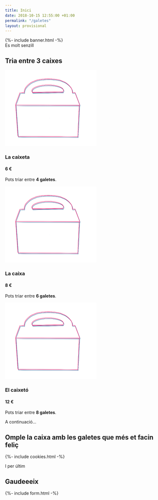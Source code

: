 ```yaml
---
title: Inici
date: 2018-10-15 12:55:00 +01:00
permalink: "/galetes"
layout: provisional
---
```


<div></div>

<section>
  {%- include banner.html -%}
</section>

<div class="container mx-auto">
  <section class="py-12 px-4 text-center">
    <div class="w-full max-w-2xl mx-auto">
      <span class="text-sm font-semibold">Es molt senzill</span>
      <h2 class="text-5xl mt-2 mb-6 leading-tight font-heading">Tria entre 3 caixes</h2>
    </div>
  </section>

  <section class="py-8 px-4">
    <div class="flex flex-wrap -mx-8 text-center">
      <div class="w-full md:w-1/3 p-8 mb-4 md:mb-0">
        <div class="h-48 align-baseline">
          <img class="w-1/4 mx-auto mb-4" src="/assets/images/caixa.png" alt="caixa 4 galetes" />
        </div>
        <h3 class="text-5xl font-heading">La caixeta</h3>
        <h4 class="text-3xl font-heading">6 €</h4>
        <p class="flex-grow mt-4 mb-6 text-gray-500 leading-relaxed">Pots triar entre <strong>4 galetes</strong>.</p>
        <!--<a class="inline-block py-4 px-8 leading-none text-pink-700 bg-pink-100 hover:bg-pink-200 rounded shadow" href="#">Triar aquesta</a>-->
      </div>
      <div class="w-full md:w-1/3 p-8 mb-4 md:mb-0 md:border-l">
        <div class="h-48 align-baseline">
          <img class="w-1/3 mx-auto mb-4" src="/assets/images/caixa.png" alt="caixa 6 galetes" />
        </div>
        <h3 class="text-5xl font-heading">La caixa</h3>
        <h4 class="text-3xl font-heading">8 €</h4>
        <p class="mt-4 mb-6 text-gray-500 leading-relaxed">Pots triar entre <strong>6 galetes</strong>.</p>
        <!--<a class="inline-block py-4 px-8 leading-none text-pink-700 bg-pink-100 hover:bg-pink-200 rounded shadow" href="#">Triar aquesta</a>-->
      </div>
      <div class="w-full md:w-1/3 p-8 mb-4 md:mb-0 md:border-l">
        <div class="h-48 align-baseline">
          <img class="w-1/2 mx-auto mb-4" src="/assets/images/caixa.png" alt="caixa 8 galetes" />
        </div>
        <h3 class="text-5xl font-heading">El caixetó</h3>
        <h4 class="text-3xl font-heading">12 €</h4>
        <p class="mt-4 mb-6 text-gray-500 leading-relaxed">Pots triar entre <strong>8 galetes</strong>.</p>
        <!--<a class="inline-block py-4 px-8 leading-none text-pink-700 bg-pink-100 hover:bg-pink-200 rounded shadow" href="#">Triar aquesta</a>-->
      </div>
    </div>
  </section>

  <section class="py-12 px-4 text-center">
    <div class="w-full max-w-2xl mx-auto">
      <span class="text-sm font-semibold">A continuació...</span>
      <h2 class="text-5xl mt-2 mb-6 leading-tight font-heading">Omple la caixa amb les galetes que més et facin feliç </h2>
    </div>
  </section>

  {%- include cookies.html -%}

  <section class="py-12 px-4 text-center">
      <div class="w-full max-w-2xl mx-auto">
          <span class="text-sm font-semibold">I per últim</span>
          <h2 class="text-6xl mt-2 mb-6 text-pink-600 leading-tight font-heading">
              Gaudeeeix
          </h2>
      </div>
  </section>

  {%- include form.html -%}
</div>